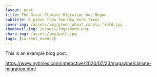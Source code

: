 ```yaml
---
layout: post
title: The Great Climate Migration has Begun
subtitle: A piece from the New York Times
cover-img: /assets/img/green_wheat_canola_field.jpg
thumbnail-img: /assets/img/thumb.png
share-img: /assets/img/path.jpg
tags: [current_events]
---
```


This is an example blog post. 

https://www.nytimes.com/interactive/2020/07/23/magazine/climate-migration.html
